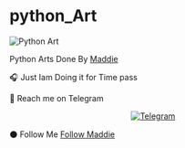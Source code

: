 # python_Art

![Python Art](https://telegra.ph/file/79a9ec95dde036ee456fb.jpg)

Python Arts Done By [Maddie](https://github.com/MaddieTheRock)

🎧 Just Iam Doing it for Time pass

🙂 Reach me on Telegram
          
 <p align="center">
<a href="https://t.me/MaddieTheRock"><img alt="Telegram" src="https://img.shields.io/badge/Telegram-2CA5E0?style=for-the-badge&logo=telegram&logoColor=white"/></a>
 
  ⚫ Follow Me 
            [Follow Maddie](https://github.com/MaddieTheRock)

